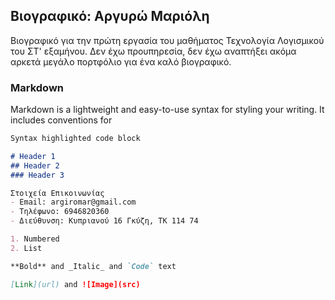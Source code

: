 ## Βιογραφικό: Αργυρώ Μαριόλη
Βιογραφικό για την πρώτη εργασία του μαθήματος Τεχνολογία Λογισμικού του ΣΤ' εξαμήνου. Δεν έχω προυπηρεσία, δεν έχω αναπτήξει ακόμα αρκετά μεγάλο πορτφόλιο για ένα καλό βιογραφικό.

### Markdown

Markdown is a lightweight and easy-to-use syntax for styling your writing. It includes conventions for

```markdown
Syntax highlighted code block

# Header 1
## Header 2
### Header 3

Στοιχεία Επικοινωνίας
- Email: argiromar@gmail.com
- Τηλέφωνο: 6946820360
- Διεύθυνση: Κυπριανού 16 Γκύζη, ΤΚ 114 74

1. Numbered
2. List

**Bold** and _Italic_ and `Code` text

[Link](url) and ![Image](src)

